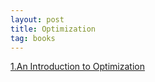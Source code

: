 ```yaml
---
layout: post
title: Optimization
tag: books
---
```



<a href="https://drive.google.com/file/d/1kmoyqtMtDnS2goH_TBU8d3yyi1wVMXB_/view?usp=sharing">1.An Introduction to Optimization</a>
